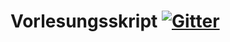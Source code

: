 # Vorlesungsskript [![Gitter](http://img.shields.io/badge/gitter-join%20chat-1dce73.svg)](https://gitter.im/nordakademie-einfuehrung-java)
